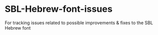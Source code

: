 # SBL-Hebrew-font-issues
For tracking issues related to possible improvements &amp; fixes to the SBL Hebrew font
